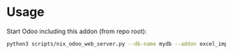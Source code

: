 # Usage

Start Odoo including this addon (from repo root):

```bash
python3 scripts/nix_odoo_web_server.py --db-name mydb --addon excel_import_export_demo
```
